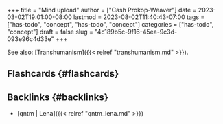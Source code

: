 +++
title = "Mind upload"
author = ["Cash Prokop-Weaver"]
date = 2023-03-02T19:01:00-08:00
lastmod = 2023-08-02T11:40:43-07:00
tags = ["has-todo", "concept", "has-todo", "concept"]
categories = ["has-todo", "concept"]
draft = false
slug = "4c189b5c-9f16-45ea-9c3d-093e96c4d33e"
+++

See also: [Transhumanism]({{< relref "transhumanism.md" >}}).


## Flashcards {#flashcards}


## Backlinks {#backlinks}

-   [qntm | Lena]({{< relref "qntm_lena.md" >}})
